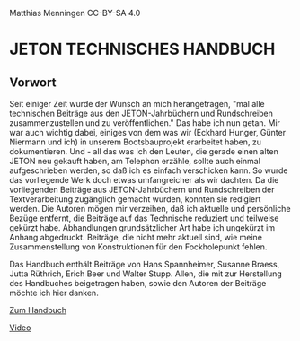 Matthias Menningen CC-BY-SA 4.0

# JETON TECHNISCHES HANDBUCH

## Vorwort

Seit einiger Zeit wurde der Wunsch an  mich herangetragen, "mal alle technischen Beiträge aus den JETON-Jahrbüchern und Rundschreiben zusammenzustellen und zu veröffentlichen." Das habe ich nun getan. Mir war auch wichtig dabei, einiges von dem was wir (Eckhard Hunger, Günter Niermann und ich) in unserem Bootsbauprojekt erarbeitet haben, zu dokumentieren. Und - all das was ich den Leuten, die gerade einen alten JETON neu gekauft haben, am Telephon erzähle, sollte auch einmal aufgeschrieben werden, so daß ich es einfach verschicken kann. So wurde das vorliegende Werk doch etwas umfangreicher als wir dachten.
Da die vorliegenden Beiträge aus JETON-Jahrbüchern und Rundschreiben der Textverarbeitung zugänglich gemacht wurden, konnten sie redigiert werden. Die Autoren mögen mir verzeihen, daß ich aktuelle und persönliche Bezüge entfernt, die Beiträge auf das Technische reduziert und teilweise gekürzt habe.
Abhandlungen grundsätzlicher Art habe ich ungekürzt im Anhang abgedruckt. Beiträge, die nicht mehr aktuell sind, wie meine Zusammenstellung von Konstruktionen für den Fockholepunkt fehlen.

Das Handbuch enthält Beiträge von Hans Spannheimer, Susanne Braess, Jutta Rüthrich, Erich Beer und Walter Stupp. Allen, die mit zur Herstellung des Handbuches beigetragen haben, sowie den Autoren der Beiträge möchte ich hier danken.

[Zum Handbuch](https://github.com/ASJeton/Handbuch/wiki)

[Video](https://github.com/ASJeton/Handbuch/blob/main/IMG_1621.JPG)
